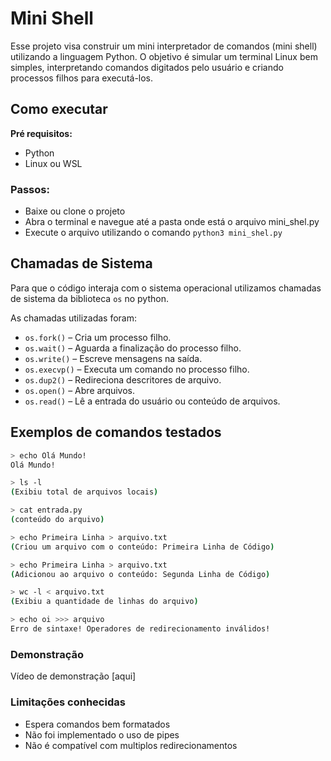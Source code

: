 # Mini Shell 

Esse projeto visa construir um mini interpretador de comandos (mini shell) utilizando a linguagem Python.
O objetivo é simular um terminal Linux bem simples, interpretando comandos digitados pelo usuário e criando processos filhos para executá-los.

## Como executar

**Pré requisitos:**
- Python
- Linux ou WSL 

### Passos:
- Baixe ou clone o projeto
- Abra o terminal e navegue até a pasta onde está o arquivo mini_shel.py
- Execute o arquivo utilizando o comando `python3 mini_shel.py`


## Chamadas de Sistema

Para que o código interaja com o sistema operacional utilizamos chamadas de sistema da biblioteca `os` no python.

As chamadas utilizadas foram:

- `os.fork()` – Cria um processo filho.
- `os.wait()` – Aguarda a finalização do processo filho.
- `os.write()` – Escreve mensagens na saída.
- `os.execvp()` – Executa um comando no processo filho.
- `os.dup2()` – Redireciona descritores de arquivo.
- `os.open()` – Abre arquivos.
- `os.read()` – Lê a entrada do usuário ou conteúdo de arquivos.


## Exemplos de comandos testados

 ```bash
> echo Olá Mundo! 
Olá Mundo!

> ls -l 
(Exibiu total de arquivos locais)

> cat entrada.py
(conteúdo do arquivo)

> echo Primeira Linha > arquivo.txt
(Criou um arquivo com o conteúdo: Primeira Linha de Código)

> echo Primeira Linha > arquivo.txt
(Adicionou ao arquivo o conteúdo: Segunda Linha de Código)

> wc -l < arquivo.txt
(Exibiu a quantidade de linhas do arquivo)

> echo oi >>> arquivo 
Erro de sintaxe! Operadores de redirecionamento inválidos!

 ```

### Demonstração 
Vídeo de demonstração [aqui]

### Limitações conhecidas 
- Espera comandos bem formatados
- Não foi implementado o uso de pipes 
- Não é compatível com multiplos redirecionamentos 